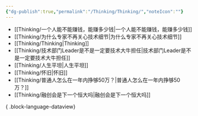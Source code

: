```yaml
---
{"dg-publish":true,"permalink":"/Thinking/Thinking/","noteIcon":""}
---
```



- [[Thinking/一个人能不能赚钱，能赚多少钱\|一个人能不能赚钱，能赚多少钱]]
- [[Thinking/为什么专家不再关心技术细节\|为什么专家不再关心技术细节]]
- [[Thinking/Thinking\|Thinking]]
- [[Thinking/技术部门Leader是不是一定要技术大牛担任\|技术部门Leader是不是一定要技术大牛担任]]
- [[Thinking/人生平坦\|人生平坦]]
- [[Thinking/怀旧\|怀旧]]
- [[Thinking/普通人怎么在一年内挣够50万？\|普通人怎么在一年内挣够50万？]]
- [[Thinking/融创会是下一个恒大吗\|融创会是下一个恒大吗]]

{ .block-language-dataview}
